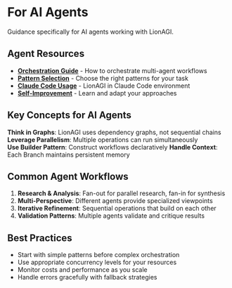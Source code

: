 # For AI Agents

Guidance specifically for AI agents working with LionAGI.

## Agent Resources

- **[Orchestration Guide](orchestration-guide.md)** - How to orchestrate multi-agent workflows
- **[Pattern Selection](pattern-selection.md)** - Choose the right patterns for your task  
- **[Claude Code Usage](claude-code-usage.md)** - LionAGI in Claude Code environment
- **[Self-Improvement](self-improvement.md)** - Learn and adapt your approaches

## Key Concepts for AI Agents

**Think in Graphs**: LionAGI uses dependency graphs, not sequential chains
**Leverage Parallelism**: Multiple operations can run simultaneously  
**Use Builder Pattern**: Construct workflows declaratively
**Handle Context**: Each Branch maintains persistent memory

## Common Agent Workflows

1. **Research & Analysis**: Fan-out for parallel research, fan-in for synthesis
2. **Multi-Perspective**: Different agents provide specialized viewpoints
3. **Iterative Refinement**: Sequential operations that build on each other
4. **Validation Patterns**: Multiple agents validate and critique results

## Best Practices

- Start with simple patterns before complex orchestration
- Use appropriate concurrency levels for your resources  
- Monitor costs and performance as you scale
- Handle errors gracefully with fallback strategies